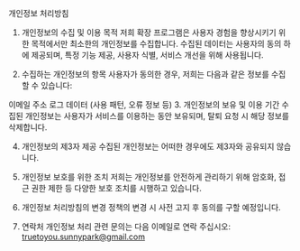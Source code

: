 개인정보 처리방침

1. 개인정보의 수집 및 이용 목적
저희 확장 프로그램은 사용자 경험을 향상시키기 위한 목적에서만 최소한의 개인정보를 수집합니다. 수집된 데이터는 사용자의 동의 하에 제공되며, 특정 기능 제공, 사용자 식별, 서비스 개선을 위해 사용됩니다.

2. 수집하는 개인정보의 항목
사용자가 동의한 경우, 저희는 다음과 같은 정보를 수집할 수 있습니다:

이메일 주소
로그 데이터 (사용 패턴, 오류 정보 등)
3. 개인정보의 보유 및 이용 기간
수집된 개인정보는 사용자가 서비스를 이용하는 동안 보유되며, 탈퇴 요청 시 해당 정보를 삭제합니다.

4. 개인정보의 제3자 제공
수집된 개인정보는 어떠한 경우에도 제3자와 공유되지 않습니다.

5. 개인정보 보호를 위한 조치
저희는 개인정보를 안전하게 관리하기 위해 암호화, 접근 권한 제한 등 다양한 보호 조치를 시행하고 있습니다.

6. 개인정보 처리방침의 변경
정책의 변경 시 사전 고지 후 동의를 구할 예정입니다.

7. 연락처
개인정보 처리 관련 문의는 다음 이메일로 연락 주십시오: truetoyou.sunnypark@gmail.com

